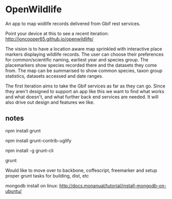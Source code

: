 OpenWildlife
===========

An app to map widlife records delivered from Gbif rest services.

Point your device at this to see a recent iteration: http://joncooper65.github.io/openwildlife/

The vision is to have a location aware map sprinkled with interactive place markers displaying wildlife records.  The user can choose their preferences for common/scientific naming, earliest year and species group.  The placemarkers show species recorded there and the datasets they come from.  The map can be summarised to show common species, taxon group statistics, datasets accessed and date ranges.

The first iteration aims to take the Gbif services as far as they can go.  Since they aren't designed to support an app like this we want to find what works and what doesn't, and what further back end services are needed.  It will also drive out design and features we like.

notes
-----

npm install grunt

npm install grunt-contrib-uglify

npm install -g grunt-cli

grunt

Would like to move over to backbone, coffescript, freemarker and setup proper grunt tasks for building, dist, etc

mongodb install on linux: http://docs.monanual/tutorial/install-mongodb-on-ubuntu/

